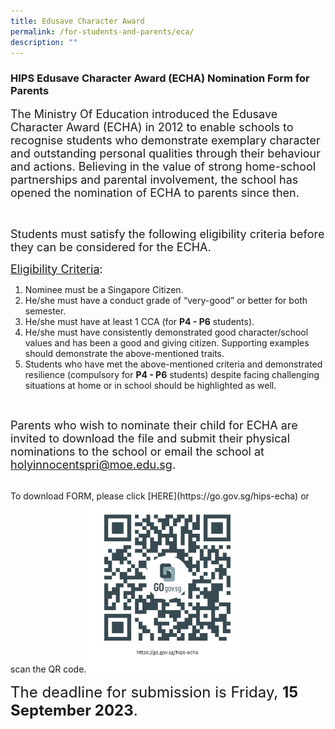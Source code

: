 ```yaml
---
title: Edusave Character Award
permalink: /for-students-and-parents/eca/
description: ""
---
```

### HIPS Edusave Character Award (ECHA) Nomination Form for Parents

 <span style="font-size:18px;">The Ministry Of Education introduced the Edusave Character Award (ECHA) in 2012 to enable schools to recognise students who demonstrate exemplary character and outstanding personal qualities through their behaviour and actions. Believing in the value of strong home-school partnerships and parental involvement, the school has opened the nomination of ECHA to parents since then.

<br>
	
 <span style="font-size:18px;">Students must satisfy the following eligibility criteria before they can be considered for the ECHA. 
       
 <span style="font-size:18px;"><u>Eligibility Criteria</u>:

1. Nominee must be a Singapore Citizen. 
2. He/she must have a conduct grade of “very-good” or better for both semester.
3. He/she must have at least 1 CCA (for **P4 - P6** students).
4. He/she must have consistently demonstrated good character/school values and has been a good and giving citizen. Supporting examples should demonstrate the above-mentioned traits.  
5. Students who have met the above-mentioned criteria and demonstrated resilience (compulsory for **P4 - P6** students) despite facing challenging situations at home or in school should be highlighted as well.

<br>

 <span style="font-size:18px;">Parents who wish to nominate their child for ECHA are invited to download the file and submit their physical nominations to the school or email the school at holyinnocentspri@moe.edu.sg. 

<br>
To download FORM, please click [HERE](https://go.gov.sg/hips-echa) or scan the QR code.
<img style="width: 50%;" src="/images/QR%20code/echa%20form.png" align="centre">

<span style="font-size:24px;">The deadline for submission is Friday, **15 September 2023**.</span></span></span></span></span>